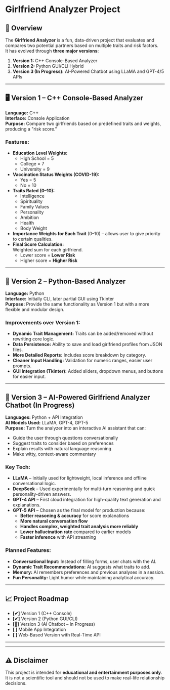 # Girlfriend Analyzer Project

## 📜 Overview
The **Girlfriend Analyzer** is a fun, data-driven project that evaluates and compares two potential partners based on multiple traits and risk factors.  
It has evolved through **three major versions**:

1. **Version 1:** C++ Console-Based Analyzer  
2. **Version 2:** Python GUI/CLI Hybrid  
3. **Version 3 (In Progress):** AI-Powered Chatbot using LLaMA and GPT-4/5 APIs

---

## 🖥 Version 1 – C++ Console-Based Analyzer
**Language:** C++  
**Interface:** Console Application  
**Purpose:** Compare two girlfriends based on predefined traits and weights, producing a "risk score."

### Features:
- **Education Level Weights:**  
  - High School = 5  
  - College = 7  
  - University = 9  
- **Vaccination Status Weights (COVID-19):**  
  - Yes = 5  
  - No = 10  
- **Traits Rated (0–10):**
  - Intelligence
  - Spirituality
  - Family Values
  - Personality
  - Ambition
  - Health
  - Body Weight
- **Importance Weights for Each Trait** (0–10) – allows user to give priority to certain qualities.
- **Final Score Calculation:**  
  Weighted sum for each girlfriend.  
  - Lower score = **Lower Risk**  
  - Higher score = **Higher Risk**

---

## 🐍 Version 2 – Python-Based Analyzer
**Language:** Python  
**Interface:** Initially CLI, later partial GUI using Tkinter  
**Purpose:** Provide the same functionality as Version 1 but with a more flexible and modular design.

### Improvements over Version 1:
- **Dynamic Trait Management:** Traits can be added/removed without rewriting core logic.
- **Data Persistence:** Ability to save and load girlfriend profiles from JSON files.
- **More Detailed Reports:** Includes score breakdown by category.
- **Cleaner Input Handling:** Validation for numeric ranges, easier user prompts.
- **GUI Integration (Tkinter):** Added sliders, dropdown menus, and buttons for easier input.

---

## 🤖 Version 3 – AI-Powered Girlfriend Analyzer Chatbot (In Progress)
**Languages:** Python + API Integration  
**AI Models Used:** LLaMA, GPT-4, GPT-5  
**Purpose:** Turn the analyzer into an interactive AI assistant that can:
- Guide the user through questions conversationally
- Suggest traits to consider based on preferences
- Explain results with natural language reasoning
- Make witty, context-aware commentary

### Key Tech:
- **LLaMA** – Initially used for lightweight, local inference and offline conversational logic.
- **DeepSeek** – Used experimentally for multi-turn reasoning and quick personality-driven answers.
- **GPT-4 API** – First cloud integration for high-quality text generation and explanations.
- **GPT-5 API** – Chosen as the final model for production because:
  - **Better reasoning & accuracy** for score explanations
  - **More natural conversation flow**
  - **Handles complex, weighted trait analysis more reliably**
  - **Lower hallucination rate** compared to earlier models
  - **Faster inference** with API streaming

### Planned Features:
- **Conversational Input:** Instead of filling forms, user chats with the AI.
- **Dynamic Trait Recommendations:** AI suggests what traits to add.
- **Memory:** AI remembers preferences and previous analyses in a session.
- **Fun Personality:** Light humor while maintaining analytical accuracy.

---

## 📈 Project Roadmap
- **[✔]** Version 1 (C++ Console)
- **[✔]** Version 2 (Python GUI/CLI)
- **[🔄]** Version 3 (AI Chatbot – In Progress)
- **[ ]** Mobile App Integration
- **[ ]** Web-Based Version with Real-Time API

---


---

## ⚠ Disclaimer
This project is intended for **educational and entertainment purposes only**.  
It is not a scientific tool and should not be used to make real-life relationship decisions.


